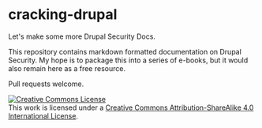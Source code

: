cracking-drupal
===============

Let's make some more Drupal Security Docs.

This repository contains markdown formatted documentation on Drupal Security. My hope is to package this into a series of e-books, but it would also remain here as a free resource.

Pull requests welcome. 

<a rel="license" href="http://creativecommons.org/licenses/by-sa/4.0/"><img alt="Creative Commons License" style="border-width:0" src="https://i.creativecommons.org/l/by-sa/4.0/88x31.png" /></a><br />This work is licensed under a <a rel="license" href="http://creativecommons.org/licenses/by-sa/4.0/">Creative Commons Attribution-ShareAlike 4.0 International License</a>.
